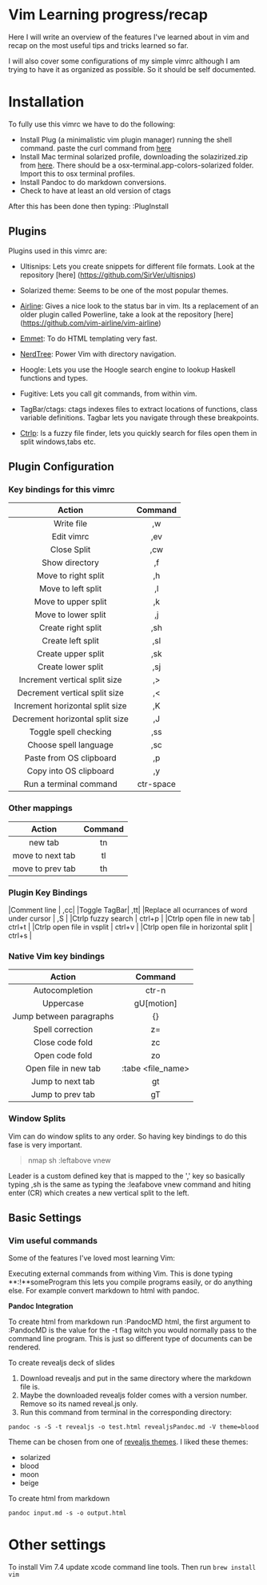 # Vim Learning progress/recap

Here I will write an overview of the features I've learned about in vim and recap on the most useful tips and tricks learned so far.

I will also cover some configurations of my simple vimrc although I am trying to have it as organized as possible. So it should be self documented.

# Installation

To fully use this vimrc we have to do the following: 

- Install Plug (a minimalistic vim plugin manager) running the shell command. paste the curl command from [here](https://github.com/junegunn/vim-plug)
- Install Mac terminal solarized profile, downloading the solazirized.zip from [here](http://ethanschoonover.com/solarized). There should be a osx-terminal.app-colors-solarized folder. Import this to osx terminal profiles.
- Install Pandoc to do markdown conversions.
- Check to have at least an old version of ctags 

After this has been done then typing: :PlugInstall

## Plugins
Plugins used in this vimrc are: 

- Ultisnips: Lets you create snippets for different file formats.
Look at the repository [here] (https://github.com/SirVer/ultisnips)

- Solarized theme: Seems to be one of the most popular themes.

- [Airline](https://github.com/vim-airline/vim-airline): Gives a nice look to the status bar in vim. Its a replacement of an
older plugin called Powerline, take a look at the repository [here] (https://github.com/vim-airline/vim-airline)

- [Emmet](http://mattn.github.io/emmet-vim/): To do HTML templating very fast.

- [NerdTree](https://github.com/scrooloose/nerdtree): Power Vim with directory navigation.

- Hoogle: Lets you use the Hoogle search engine to lookup Haskell functions and types.

- Fugitive: Lets you call git commands, from within vim. 

- TagBar/ctags: ctags indexes files to extract locations of functions, class variable definitions. Tagbar lets you navigate through these breakpoints.

- [Ctrlp](https://kien.github.io/ctrlp.vim/): Is a fuzzy file finder, lets you quickly search for files open them in split windows,tabs etc.
## Plugin Configuration

### Key bindings for this vimrc
| Action | Command|
|:------:|:------:|
|Write file | ,w |
|Edit vimrc | ,ev |
|Close Split | ,cw |
|Show directory | ,f|
|Move to right split | ,h|
|Move to left split | ,l|
|Move to upper split | ,k|
|Move to lower split | ,j|
|Create right split | ,sh|
|Create left split | ,sl|
|Create upper split | ,sk|
|Create lower split | ,sj|
|Increment vertical split size | ,> |
|Decrement vertical split size | ,< |
|Increment horizontal split size | ,K |
|Decrement horizontal split size | ,J |
|Toggle spell checking | ,ss|
|Choose spell language | ,sc|
|Paste from OS clipboard |,p|
|Copy into OS clipboard |,y|
|Run a terminal command  | ctr-space |

### Other mappings

| Action | Command|
|:------:|:------:|
| new tab | tn |
| move to next tab | tl |
| move to prev tab | th |

### Plugin Key Bindings
|Comment line | ,cc|
|Toggle TagBar| ,tt|
|Replace all ocurrances of word under cursor | ,S |
|Ctrlp fuzzy search | ctrl+p |
|Ctrlp open file in new tab | ctrl+t |
|Ctrlp open file in vsplit | ctrl+v |
|Ctrlp open file in horizontal split | ctrl+s |


### Native Vim key bindings

| Action | Command|
|:------:|:------:|
|Autocompletion | ctr-n |
|Uppercase | gU[motion] |
|Jump between paragraphs | {} |
|Spell correction | z= |
|Close code fold | zc |
|Open code fold | zo |
|Open file in new tab | :tabe <file_name> |
|Jump to next tab | gt |
|Jump to prev tab | gT |

### Window Splits
Vim can do window splits to any order. So having key bindings to do this fase is very important.

> nmap <silent> <leader>sh :leftabove  vnew<CR>

Leader is a custom defined key that is mapped to the ',' key so basically typing ,sh is the same as typing the :leafabove vnew command and hiting enter (CR) which creates a new vertical split to the left.

## Basic Settings

### Vim useful commands

Some of the features I've loved most learning Vim:

Executing external commands from withing Vim. This is done typing **:!**someProgram
this lets you compile programs easily, or do anything else. For example convert markdown to html with pandoc.

**Pandoc Integration**

To create html from markdown run :PandocMD html, the first argument to :PandocMD is the value for the -t flag witch you would 
normally pass to the command line program. This is just so different type of documents can be rendered.

To create revealjs deck of slides

1. Download revealjs and put in the same directory where the markdown file is.
2. Maybe the downloaded revealjs folder comes with a version number.
Remove so its named reveal.js only.
3. Run this command from terminal in the corresponding directory: 
```$
pandoc -s -S -t revealjs -o test.html revealjsPandoc.md -V theme=blood
```

Theme can be chosen from one of [revealjs themes](). I liked these themes:

- solarized
- blood
- moon
- beige

To create html from markdown

```
pandoc input.md -s -o output.html
```

# Other settings

To install Vim 7.4 update xcode command line tools. Then run `brew install vim`


